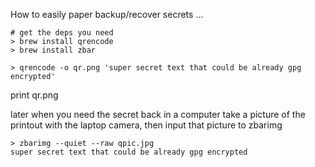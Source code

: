 How to easily paper backup/recover secrets ...

````
# get the deps you need
> brew install qrencode
> brew install zbar
````

````
> qrencode -o qr.png 'super secret text that could be already gpg encrypted'
````
print qr.png

later when you need the secret back in a computer
take a picture of the printout with the laptop camera,
then input that picture to zbarimg

````
> zbarimg --quiet --raw qpic.jpg
super secret text that could be already gpg encrypted
````
